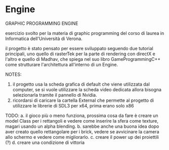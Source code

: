 # Engine

GRAPHIC PROGRAMMING ENGINE

esercizio svolto per la materia di graphic programming del corso di laurea in Informatica dell'Università di Verona.

il progetto è stato pensato per essere sviluppato seguendo due tutorial principali, uno quello di rasterTek per la parte di rendering con directX e l'altro e quello di Madhav, che spiega nel suo libro GameProgrammingC++ come strutturare l'architettura all'interno di un Engine.

NOTES:
1. il progetto usa la scheda grafica di default che viene utilizzata dal computer, se si vuole utilizzare la scheda video dedicata allora bisogna selezionarla tramite il pannello di Nvidia.
2. ricordarsi di caricare la cartella External che permette al progetto di utilizzare le librerie di SDL3 per x64, prima erano solo x86

TODO:
a. il gioco più o meno funziona, prossima cosa da fare è creare un model Class per i rettangoli e vedere come inserire la sfera come texture, magari usando un alpha blending.
b. sarebbe anche una buona idea dopo aver creato quello rettangolare per i brick, vedere se avvicinare la camera allo schermo e vedere come migliorarlo.
c. creare il power up dei proiettili (?)
d. creare una condizione di vittoria 